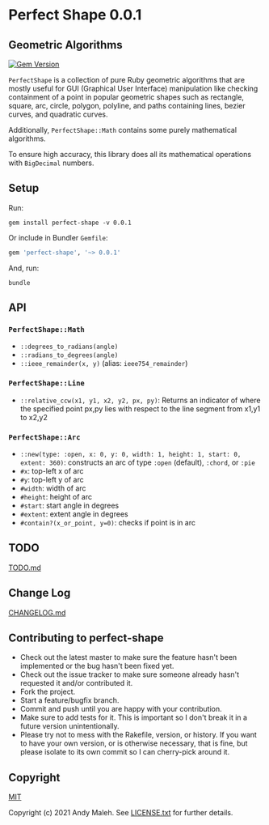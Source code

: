 # Perfect Shape 0.0.1
## Geometric Algorithms
[![Gem Version](https://badge.fury.io/rb/perfect-shape.svg)](http://badge.fury.io/rb/perfect-shape)

`PerfectShape` is a collection of pure Ruby geometric algorithms that are mostly useful for GUI (Graphical User Interface) manipulation like checking containment of a point in popular geometric shapes such as rectangle, square, arc, circle, polygon, polyline, and paths containing lines, bezier curves, and quadratic curves.

Additionally, `PerfectShape::Math` contains some purely mathematical algorithms.

To ensure high accuracy, this library does all its mathematical operations with `BigDecimal` numbers.

## Setup

Run:

```
gem install perfect-shape -v 0.0.1
```

Or include in Bundler `Gemfile`:

```ruby
gem 'perfect-shape', '~> 0.0.1'
```

And, run:

```
bundle
```

## API

### `PerfectShape::Math`

- `::degrees_to_radians(angle)`
- `::radians_to_degrees(angle)`
- `::ieee_remainder(x, y)` (alias: `ieee754_remainder`)

### `PerfectShape::Line`

- `::relative_ccw(x1, y1, x2, y2, px, py)`: Returns an indicator of where the specified point px,py lies with respect to the line segment from x1,y1 to x2,y2

### `PerfectShape::Arc`

- `::new(type: :open, x: 0, y: 0, width: 1, height: 1, start: 0, extent: 360)`: constructs an arc of type  `:open` (default), `:chord`, or `:pie`
- `#x`: top-left x of arc
- `#y`: top-left y of arc
- `#width`: width of arc
- `#height`: height of arc
- `#start`: start angle in degrees
- `#extent`: extent angle in degrees
- `#contain?(x_or_point, y=0)`: checks if point is in arc

## TODO

[TODO.md](TODO.md)

## Change Log

[CHANGELOG.md](CHANGELOG.md)

## Contributing to perfect-shape

-   Check out the latest master to make sure the feature hasn't been
    implemented or the bug hasn't been fixed yet.
-   Check out the issue tracker to make sure someone already hasn't
    requested it and/or contributed it.
-   Fork the project.
-   Start a feature/bugfix branch.
-   Commit and push until you are happy with your contribution.
-   Make sure to add tests for it. This is important so I don't break it
    in a future version unintentionally.
-   Please try not to mess with the Rakefile, version, or history. If
    you want to have your own version, or is otherwise necessary, that
    is fine, but please isolate to its own commit so I can cherry-pick
    around it.

## Copyright

[MIT](LICENSE.txt)

Copyright (c) 2021 Andy Maleh. See
[LICENSE.txt](LICENSE.txt) for further details.
